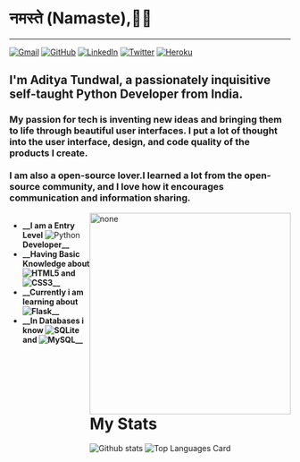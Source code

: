<h1> नमस्ते (Namaste),🙏🏼</h1>
<hr>


<!--
**Adi7290/Adi7290** is a ✨ _special_ ✨ repository because its `README.md` (this file) appears on your GitHub profile.
-->
<div style="position: relative;">
<a href="mailto:adityatundwal1998@gmail.com"><img alt="Gmail" src="https://img.shields.io/badge/Gmail-D14836?style=for-the-badge&logo=gmail&logoColor=white" /></a>
<a href="https://github.com/Adi7290/"><img alt="GitHub" src="https://img.shields.io/badge/github%20-%23121011.svg?&style=for-the-badge&logo=github&logoColor=white"/></a>
<a href="https://www.linkedin.com/in/adityatundwal/"><img alt="LinkedIn" src="https://img.shields.io/badge/linkedin%20-%230077B5.svg?&style=for-the-badge&logo=linkedin&logoColor=white"/></a>
<a href="https://twitter.com/tundwal_aditya"><img alt="Twitter" src="https://img.shields.io/badge/@tundwal_aditya%20-%231DA1F2.svg?&style=for-the-badge&logo=Twitter&logoColor=white"/></a>
<a href="#"><img alt="Heroku" src="https://img.shields.io/badge/heroku%20-%23430098.svg?&style=for-the-badge&logo=heroku&logoColor=white"/></a>
</div>

<h2> I'm <a href="https://github.com/Adi7290" style="text-decoration: none;">Aditya Tundwal</a>, a passionately inquisitive self-taught Python Developer from India. </h2>
<h3>My passion for tech is inventing new ideas and bringing them to life through beautiful user interfaces. 
I put a lot of thought into the user interface, design, and code quality of the products I create.
<br>
<br>
I am also a open-source lover.I learned a lot from the open-source community, and I love how it encourages communication and information sharing.
</h3>
<div style="display:table">
    <div style="display:table-cell; vertical-align:top;">
<ul>
    <li><b>__I am a Entry Level</b> <img alt="Python" src="https://img.shields.io/badge/python%20-%2314354C.svg?&style=for-the-badge&logo=python&logoColor=white"/> <b>Developer__</b></li>
    <li><b>__Having Basic Knowledge about<img alt="HTML5" src="https://img.shields.io/badge/html5%20-%23E34F26.svg?&style=for-the-badge&logo=html5&logoColor=white"/> and <img alt="CSS3" src="https://img.shields.io/badge/css3%20-%231572B6.svg?&style=for-the-badge&logo=css3&logoColor=white"/>__</b></li>
    <li><b>__Currently i am learning about <img alt="Flask" src="https://img.shields.io/badge/flask%20-%23000.svg?&style=for-the-badge&logo=flask&logoColor=white"/>__</b></li>
    <li><b>__In Databases i know <img alt="SQLite" src ="https://img.shields.io/badge/sqlite-%2307405e.svg?&style=for-the-badge&logo=sqlite&logoColor=white"/> and <img alt="MySQL" src="https://img.shields.io/badge/mysql-%2300f.svg?&style=for-the-badge&logo=mysql&logoColor=white"/>__</b></li>
</ul>
</div>
<div style="float:right;">
    <img src="https://media.giphy.com/media/ZVik7pBtu9dNS/giphy.gif" alt="none" width="360">
</div>

<h1><b>My Stats</b></h1>


![Github stats](https://github-readme-stats.vercel.app/api?username=adi7290&theme=light&show_icons=true&count_private=true&title_color=##0015a1) ![Top Languages Card](https://github-readme-stats.vercel.app/api/top-langs/?username=adi7290&layout=compact)




